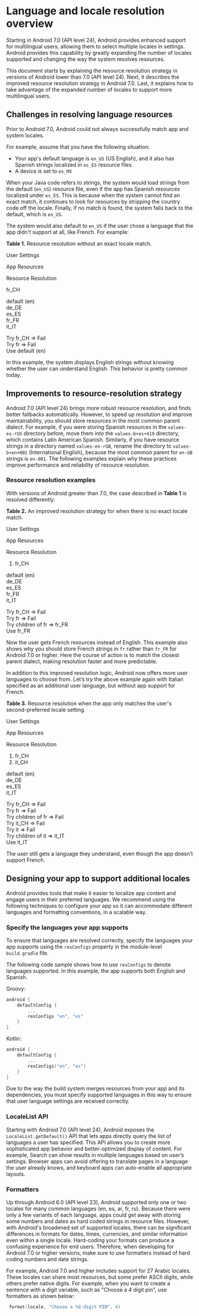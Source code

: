 # Language and locale resolution overview

Starting in Android 7.0 (API level 24), Android provides enhanced support for multilingual users, allowing them to select multiple locales in settings. Android provides this capability by greatly expanding the number of locales supported and changing the way the system resolves resources.

This document starts by explaining the resource resolution strategy in versions of Android lower than 7.0 (API level 24). Next, it describes the improved resource resolution strategy in Android 7.0. Last, it explains how to take advantage of the expanded number of locales to support more multilingual users.

Challenges in resolving language resources
------------------------------------------

Prior to Android 7.0, Android could not always successfully match app and system locales.

For example, assume that you have the following situation:

*   Your app's default language is `en_US` (US English), and it also has Spanish strings localized in `es_ES` resource files.
*   A device is set to `es_MX`

When your Java code refers to strings, the system would load strings from the default (`en_US`) resource file, even if the app has Spanish resources localized under `es_ES`. This is because when the system cannot find an exact match, it continues to look for resources by stripping the country code off the locale. Finally, if no match is found, the system falls back to the default, which is `en_US`.

The system would also default to `en_US` if the user chose a language that the app didn't support at all, like French. For example:

**Table 1.** Resource resolution without an exact locale match.

User Settings

App Resources

Resource Resolution

fr_CH

default (en)  
de_DE  
es_ES  
fr_FR  
it_IT  

Try fr_CH => Fail  
Try fr => Fail  
Use default (en)

In this example, the system displays English strings without knowing whether the user can understand English. This behavior is pretty common today.

Improvements to resource-resolution strategy
--------------------------------------------

Android 7.0 (API level 24) brings more robust resource resolution, and finds better fallbacks automatically. However, to speed up resolution and improve maintainability, you should store resources in the most common parent dialect. For example, if you were storing Spanish resources in the `values-es-rUS` directory before, move them into the `values-b+es+419` directory, which contains Latin American Spanish. Similarly, if you have resource strings in a directory named `values-en-rGB`, rename the directory to `values-b+en+001` (International English), because the most common parent for `en-GB` strings is `en-001`. The following examples explain why these practices improve performance and reliability of resource resolution.

### Resource resolution examples

With versions of Android greater than 7.0, the case described in **Table 1** is resolved differently:

**Table 2.** An improved resolution strategy for when there is no exact locale match.

User Settings

App Resources

Resource Resolution

1.  fr_CH

default (en)  
de_DE  
es_ES  
fr_FR  
it_IT  

Try fr_CH => Fail  
Try fr => Fail  
Try children of fr => fr_FR  
Use fr_FR

Now the user gets French resources instead of English. This example also shows why you should store French strings in `fr` rather than `fr_FR` for Android 7.0 or higher. Here the course of action is to match the closest parent dialect, making resolution faster and more predictable.

In addition to this improved resolution logic, Android now offers more user languages to choose from. Let’s try the above example again with Italian specified as an additional user language, but without app support for French.

**Table 3.** Resource resolution when the app only matches the user's second-preferred locale setting.

User Settings

App Resources

Resource Resolution

1.  fr_CH
2.  it_CH

default (en)  
de_DE  
es_ES  
it_IT  

Try fr_CH => Fail  
Try fr => Fail  
Try children of fr => Fail  
Try it_CH => Fail  
Try it => Fail  
Try children of it => it_IT  
Use it_IT

The user still gets a language they understand, even though the app doesn’t support French.

Designing your app to support additional locales
------------------------------------------------

Android provides tools that make it easier to localize app content and engage users in their preferred languages. We recommend using the following techniques to configure your app so it can accommodate different languages and formatting conventions, in a scalable way.

### Specify the languages your app supports

To ensure that languages are resolved correctly, specify the languages your app supports using the `resConfigs` property in the module-level `build.gradle` file.

The following code sample shows how to use `resConfigs` to denote languages supported. In this example, the app supports both English and Spanish.

Groovy:

```groovy
android {
    defaultConfig {
        ...
        resConfigs "en", "es"
    }
}
```

Kotlin:

```kotlin
android {
    defaultConfig {
        ...
        resConfigs("en", "es")
    }
}
```

Due to the way the build system merges resources from your app and its dependencies, you must specify supported languages in this way to ensure that user language settings are received correctly.

### LocaleList API

Starting with Android 7.0 (API level 24), Android exposes the `LocaleList.getDefault()` API that lets apps directly query the list of languages a user has specified. This API allows you to create more sophisticated app behavior and better-optimized display of content. For example, Search can show results in multiple languages based on user’s settings. Browser apps can avoid offering to translate pages in a language the user already knows, and keyboard apps can auto-enable all appropriate layouts.

### Formatters

Up through Android 6.0 (API level 23), Android supported only one or two locales for many common languages (en, es, ar, fr, ru). Because there were only a few variants of each language, apps could get away with storing some numbers and dates as hard coded strings in resource files. However, with Android's broadened set of supported locales, there can be significant differences in formats for dates, times, currencies, and similar information even within a single locale. Hard-coding your formats can produce a confusing experience for end users. Therefore, when developing for Android 7.0 or higher versions, make sure to use formatters instead of hard coding numbers and date strings.

For example, Android 7.0 and higher includes support for 27 Arabic locales. These locales can share most resources, but some prefer ASCII digits, while others prefer native digits. For example, when you want to create a sentence with a digit variable, such as "Choose a 4 digit pin", use formatters as shown below:

```kotlin
 format(locale, "Choose a %d-digit PIN", 4)
```